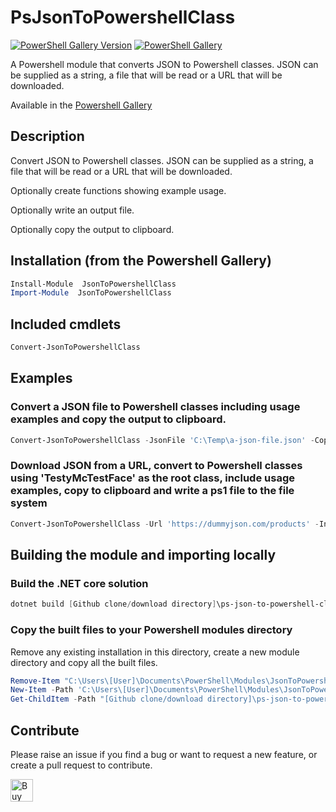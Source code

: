 # PsJsonToPowershellClass

[![PowerShell Gallery Version](https://img.shields.io/powershellgallery/v/JsonToPowershellClass?label=JsonToPowershellClass&logo=powershell&style=plastic)](https://www.powershellgallery.com/packages/JsonToPowershellClass)
[![PowerShell Gallery](https://img.shields.io/powershellgallery/dt/JsonToPowershellClass?style=plastic)](https://www.powershellgallery.com/packages/JsonToPowershellClass)

A Powershell module that converts JSON to Powershell classes. JSON can be supplied as a string, a file that will be read or a URL that will be downloaded.

Available in the [Powershell Gallery](https://www.powershellgallery.com/packages/JsonToPowershellClass)

## Description
Convert JSON to Powershell classes. JSON can be supplied as a string, a file that will be read or a URL that will be downloaded.

Optionally create functions showing example usage.

Optionally write an output file.

Optionally copy the output to clipboard.

## Installation (from the Powershell Gallery)

```powershell
Install-Module  JsonToPowershellClass
Import-Module  JsonToPowershellClass
```

## Included cmdlets

```powershell
Convert-JsonToPowershellClass
```

## Examples

### Convert a JSON file to Powershell classes including usage examples and copy the output to clipboard.

```powershell
Convert-JsonToPowershellClass -JsonFile 'C:\Temp\a-json-file.json' -CopyToClipboard -IncludeExamples
```

### Download JSON from a URL, convert to Powershell classes using 'TestyMcTestFace' as the root class, include usage examples, copy to clipboard and write a ps1 file to the file system

```powershell
Convert-JsonToPowershellClass -Url 'https://dummyjson.com/products' -IncludeExamples -CopyToClipboard -OutputFile 'C:\Users\rob\Downloads\sample_new3.ps1' -RootObjectClassName TestyMcTestyFace
```

## Building the module and importing locally

### Build the .NET core solution

```powershell
dotnet build [Github clone/download directory]\ps-json-to-powershell-class\src\PsJsonToPowershellClass\PsJsonToPowershellClass.csproj
```

### Copy the built files to your Powershell modules directory

Remove any existing installation in this directory, create a new module directory and copy all the built files.

```powershell
Remove-Item "C:\Users\[User]\Documents\PowerShell\Modules\JsonToPowershellClass" -Recurse -Force -ErrorAction SilentlyContinue
New-Item -Path 'C:\Users\[User]\Documents\PowerShell\Modules\JsonToPowershellClass' -ItemType Directory
Get-ChildItem -Path "[Github clone/download directory]\ps-json-to-powershell-class\src\PsJsonToPowershellClass\bin\Debug\net6.0\" | Copy-Item -Destination "C:\Users\[User]\Documents\PowerShell\Modules\JsonToPowershellClass" -Recurse
```

## Contribute

Please raise an issue if you find a bug or want to request a new feature, or create a pull request to contribute.

<a href='https://ko-fi.com/K3K22CEIT' target='_blank'><img height='36' style='border:0px;height:36px;' src='https://cdn.ko-fi.com/cdn/kofi4.png?v=2' border='0' alt='Buy Me a Coffee at ko-fi.com' /></a>
